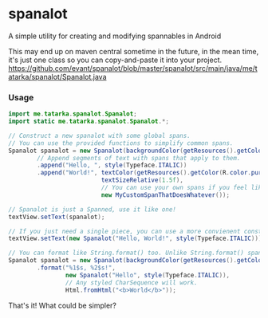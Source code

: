spanalot
========

A simple utility for creating and modifying spannables in Android

This may end up on maven central sometime in the future, in the mean time, it's just one class
so you can copy-and-paste it into your project.
https://github.com/evant/spanalot/blob/master/spanalot/src/main/java/me/tatarka/spanalot/Spanalot.java

### Usage

```java
import me.tatarka.spanalot.Spanalot;
import static me.tatarka.spanalot.Spanalot.*;

// Construct a new spanalot with some global spans. 
// You can use the provided functions to simplify common spans.
Spanalot spanalot = new Spanalot(backgroundColor(getResources().getColor(R.color.red_200)))
        // Append segments of text with spans that apply to them.
        .append("Hello, ", style(Typeface.ITALIC))
        .append("World!", textColor(getResources().getColor(R.color.purple_900)),
                          textSizeRelative(1.5f),
                          // You can use your own spans if you feel like it.
                          new MyCustomSpanThatDoesWhatever());

// Spanalot is just a Spanned, use it like one!
textView.setText(spanalot);

// If you just need a single piece, you can use a more convienent constructor
textView.setText(new Spanalot("Hello, World!", style(Typeface.ITALIC)));

// You can format like String.format() too. Unlike String.format() spans are preserved!
Spanalot spanalot = new Spanalot(backgroundColor(getResources().getColor(R.color.red_200)))
        .format("%1$s, %2$s!",
                new Spanalot("Hello", style(Typeface.ITALIC)),
                // Any styled CharSequence will work.
                Html.fromHtml("<b>World</b>"));
```

That's it! What could be simpler?
